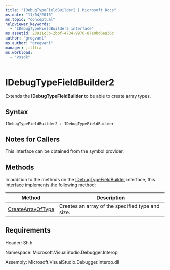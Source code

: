 ```yaml
---
title: "IDebugTypeFieldBuilder2 | Microsoft Docs"
ms.date: "11/04/2016"
ms.topic: "conceptual"
helpviewer_keywords: 
  - "IDebugTypeFieldBuilder2 interface"
ms.assetid: 23911c5b-2bbf-4734-9976-87a0bd6ea36c
author: "gregvanl"
ms.author: "gregvanl"
manager: jillfra
ms.workload: 
  - "vssdk"
---
```

# IDebugTypeFieldBuilder2
Extends the **IDebugTypeFieldBuilder** to be able to create array types.  
  
## Syntax  
  
```  
IDebugTypeFieldBuilder2 : IDebugTypeFieldBuilder  
```  
  
## Notes for Callers  
 This interface can be obtained from the symbol provider.  
  
## Methods  
 In addition to the methods on the [IDebugTypeFieldBuilder](../../../extensibility/debugger/reference/idebugtypefieldbuilder.md) interface, this interface implements the following method:  
  
|Method|Description|  
|------------|-----------------|  
|[CreateArrayOfType](../../../extensibility/debugger/reference/idebugtypefieldbuilder2-createarrayoftype.md)|Creates an array of the specified type and size.|  
  
## Requirements  
 Header: Sh.h  
  
 Namespace: Microsoft.VisualStudio.Debugger.Interop  
  
 Assembly: Microsoft.VisualStudio.Debugger.Interop.dll